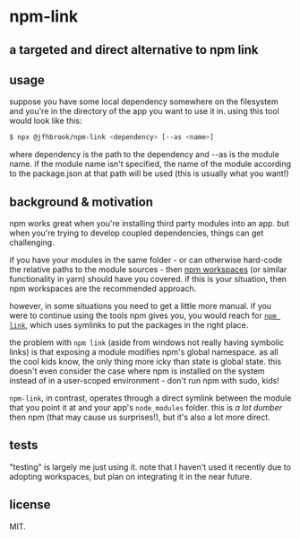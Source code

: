 # npm-link
## a targeted and direct alternative to npm link

## usage

suppose you have some local dependency somewhere on the filesystem and you're
in the directory of the app you want to use it in. using this tool would look
like this:

```bash
$ npx @jfhbrook/npm-link <dependency> [--as <name>]
```

where dependency is the path to the dependency and --as is the module name. if
the module name isn't specified, the name of the module according to the
package.json at that path will be used (this is usually what you want!)

## background & motivation

npm works great when you're installing third party modules into an app. but
when you're trying to develop coupled dependencies, things can get challenging.

if you have your modules in the same folder - or can otherwise hard-code the
relative paths to the module sources - then [npm workspaces](https://docs.npmjs.com/cli/v8/using-npm/workspaces)
(or similar functionality in yarn) should have you covered. if this is your
situation, then npm workspaces are the recommended approach.

however, in some situations you need to get a little more manual. if you were
to continue using the tools npm gives you, you would reach for
[`npm link`](https://docs.npmjs.com/cli/v8/commands/npm-link), which uses
symlinks to put the packages in the right place.

the problem with `npm link` (aside from windows not really having symbolic
links) is that exposing a module modifies npm's global namespace. as all the
cool kids know, the only thing more icky than state is global state. this
doesn't even consider the case where npm is installed on the system instead of
in a user-scoped environment - don't run npm with sudo, kids!

`npm-link`, in contrast, operates through a direct symlink between the module
that you point it at and your app's `node_modules` folder. this is *a lot dumber*
then npm (that may cause us surprises!), but it's also a lot more direct.

## tests

"testing" is largely me just using it. note that I haven't used it recently
due to adopting workspaces, but plan on integrating it in the near future.

## license

MIT.
